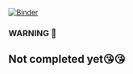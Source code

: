 [![Binder](https://mybinder.org/badge_logo.svg)](https://mybinder.org/v2/gh/mahmodDAHOL/DTA/HEAD)

### WARNING 🙌
## Not completed yet😘😘